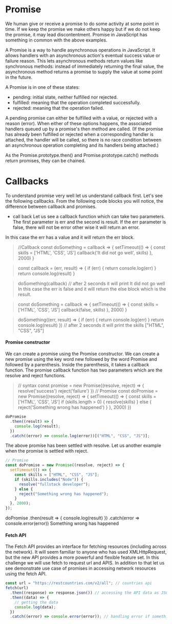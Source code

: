 # Promise

We human give or receive a promise to do some activity at some point in time. If we keep the promise we make others happy but if we do not keep the promise, it may lead discontentment. Promise in JavaScript has something in common with the above examples.

A Promise is a way to handle asynchronous operations in JavaScript. It allows handlers with an asynchronous action's eventual success value or failure reason. This lets asynchronous methods return values like synchronous methods: instead of immediately returning the final value, the asynchronous method returns a promise to supply the value at some point in the future.

A Promise is in one of these states:

- pending: initial state, neither fulfilled nor rejected.
- fulfilled: meaning that the operation completed successfully.
- rejected: meaning that the operation failed.

A pending promise can either be fulfilled with a value, or rejected with a reason (error). When either of these options happens, the associated handlers queued up by a promise's then method are called. (If the promise has already been fulfilled or rejected when a corresponding handler is attached, the handler will be called, so there is no race condition between an asynchronous operation completing and its handlers being attached.)

As the Promise.prototype.then() and Promise.prototype.catch() methods return promises, they can be chained.

# Callbacks

To understand promise very well let us understand callback first. Let's see the following callbacks. From the following code blocks you will notice, the difference between callback and promises.

- call back Let us see a callback function which can take two parameters. The first parameter is err and the second is result. If the err parameter is false, there will not be error other wise it will return an error.

In this case the err has a value and it will return the err block.

> //Callback
> const doSomething = callback => {
> setTimeout(() => {
> const skills = ['HTML', 'CSS', 'JS']
> callback('It did not go well', skills)
> }, 2000)
> }

> const callback = (err, result) => {
> if (err) {
> return console.log(err)
> }
> return console.log(result)
> }

> doSomething(callback)
> // after 2 seconds it will print
> It did not go well
> In this case the err is false and it will return the else block which is the result.

> const doSomething = callback => {
> setTimeout(() => {
> const skills = ['HTML', 'CSS', 'JS']
> callback(false, skills)
> }, 2000)
> }

> doSomething((err, result) => {
> if (err) {
> return console.log(err)
> }
> return console.log(result)
> })
> // after 2 seconds it will print the skills
> ["HTML", "CSS", "JS"]

#### Promise constructor

We can create a promise using the Promise constructor. We can create a new promise using the key word new followed by the word Promise and followed by a parenthesis. Inside the parenthesis, it takes a callback function. The promise callback function has two parameters which are the resolve and reject functions.

> // syntax
> const promise = new Promise((resolve, reject) => {
> resolve('success')
> reject('failure')
> })
> // Promise
> const doPromise = new Promise((resolve, reject) => {
> setTimeout(() => {
> const skills = ['HTML', 'CSS', 'JS']
> if (skills.length > 0) {
> resolve(skills)
> } else {
> reject('Something wrong has happened')
> }
> }, 2000)
> })

```js
doPromise
  .then((result) => {
    console.log(result);
  })
  .catch((error) => console.log(error))[("HTML", "CSS", "JS")];
```

The above promise has been settled with resolve. Let us another example when the promise is settled with reject.

```js
// Promise
const doPromise = new Promise((resolve, reject) => {
  setTimeout(() => {
    const skills = ["HTML", "CSS", "JS"];
    if (skills.includes("Node")) {
      resolve("fullstack developer");
    } else {
      reject("Something wrong has happened");
    }
  }, 2000);
});
```

doPromise
.then(result => {
console.log(result)
})
.catch(error => console.error(error))
Something wrong has happened

#### Fetch API

The Fetch API provides an interface for fetching resources (including across the network). It will seem familiar to anyone who has used XMLHttpRequest, but the new API provides a more powerful and flexible feature set. In this challenge we will use fetch to request url and APIS. In addition to that let us see demonstrate use case of promises in accessing network resources using the fetch API.

```js
const url = "https://restcountries.com/v2/all"; // countries api
fetch(url)
  .then((response) => response.json()) // accessing the API data as JSON
  .then((data) => {
    // getting the data
    console.log(data);
  })
  .catch((error) => console.error(error)); // handling error if something wrong happens
```
